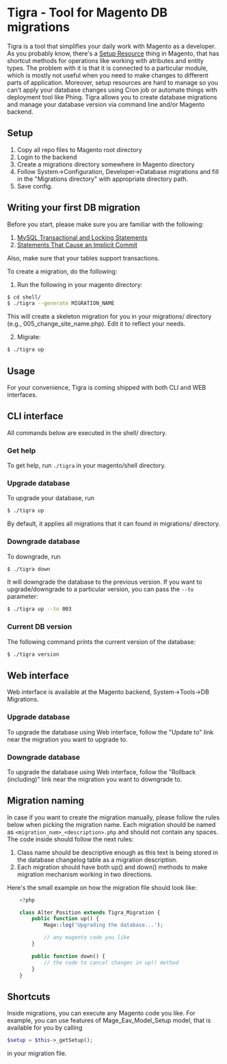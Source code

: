 Tigra - Tool for Magento DB migrations
======================================

Tigra is a tool that simplifies your daily work with Magento as a developer.
As you probably know, there's a [Setup Resource](http://www.magentocommerce.com/knowledge-base/entry/magento-for-dev-part-6-magento-setup-resources) thing in Magento, that has shortcut methods for operations like working with atributes and entity types. The problem with it is that it is connected to a particular module, which is mostly not useful when you need to make changes to different parts of application. Moreover, setup resources are hard to manage so you can't apply your database changes using Cron job or automate things with deployment tool like Phing.
Tigra allows you to create database migrations and manage your database version via command line and/or Magento backend.

Setup
-----
1. Copy all repo files to Magento root directory
2. Login to the backend
3. Create a migrations directory somewhere in Magento directory
4. Follow System->Configuration, Developer->Database migrations and fill in the "Migrations directory" with appropriate directory path.
5. Save config.

Writing your first DB migration
-------------------------------
Before you start, please make sure you are familiar with the following:
1. [MySQL Transactional and Locking Statements](http://dev.mysql.com/doc/refman/5.7/en/sql-syntax-transactions.html)
2. [Statements That Cause an Implicit Commit](http://dev.mysql.com/doc/refman/5.7/en/implicit-commit.html)

Also, make sure that your tables support transactions.

To create a migration, do the following:
1. Run the following in your magento directory:
``` bash
$ cd shell/
$ ./tigra --generate MIGRATION_NAME
```
This will create a skeleton migration for you in your migrations/ directory (e.g., 005_change_site_name.php). Edit it to reflect your needs.

2. Migrate:
``` bash
$ ./tigra up
```

Usage
-----
For your convenience, Tigra is coming shipped with both CLI and WEB interfaces.

## CLI interface
All commands below are executed in the shell/ directory.

### Get help
To get help, run `./tigra` in your magento/shell directory.

### Upgrade database
To upgrade your database, run
``` bash
$ ./tigra up
```

By default, it applies all migrations that it can found in migrations/ directory.

### Downgrade database
To downgrade, run
``` bash
$ ./tigra down
```

It will downgrade the database to the previous version.
If you want to upgrade/downgrade to a particular version, you can pass the `--to` parameter:
``` bash
$ ./tigra up --to 003
```

### Current DB version
The following command prints the current version of the database:
``` bash
$ ./tigra version
```

## Web interface
Web interface is available at the Magento backend, System->Tools->DB Migrations.

### Upgrade database
To upgrade the database using Web interface, follow the "Update to" link near the migration you want to upgrade to.

### Downgrade database
To upgrade the database using Web interface, follow the "Rollback (including)" link near the migration you want to downgrade to.

Migration naming
----------------
In case if you want to create the migration manually, please follow the rules below when picking the migration name.
Each migration should be named as `<migration_num>_<description>.php` and should not contain any spaces.
The code inside should follow the next rules:

1. Class name should be descriptive enough as this text is being stored in the database changelog table as a migration description.
2. Each migration should have both up() and down() methods to make migration mechanism working in two directions.

Here's the small example on how the migration file should look like:
``` php
    <?php

    class Alter_Position extends Tigra_Migration {
        public function up() {
            Mage::log('Upgrading the database...');

            // any magento code you like
        }

        public function down() {
            // the code to cancel changes in up() method
        }
    }
```

Shortcuts
---------
Inside migrations, you can execute any Magento code you like. For example, you can use features of Mage_Eav_Model_Setup model, that is available for you
by calling

``` php
$setup = $this->_getSetup();
```

in your migration file.

